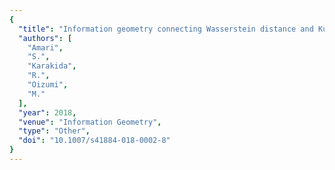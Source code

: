 ```yaml
---
{
  "title": "Information geometry connecting Wasserstein distance and Kullback–Leibler divergence via the entropy-relaxed transportation problem",
  "authors": [
    "Amari",
    "S.",
    "Karakida",
    "R.",
    "Oizumi",
    "M."
  ],
  "year": 2018,
  "venue": "Information Geometry",
  "type": "Other",
  "doi": "10.1007/s41884-018-0002-8"
}
---
```


